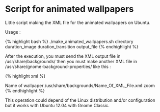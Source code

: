Script for animated wallpapers
==============================

Little script making the XML file for the animated wallpapers on Ubuntu.

Usage :

{% highlight bash %}
	./make_animated_wallpapers.sh directory duration_image duration_transition output_file
{% endhighlight %}

After the execution, you must send the XML output file in /usr/share/backgrounds/ then you 
must make another XML file in /usr/share/gnome-background-properties/ like this :

{% highlight xml %}
<?xml version="1.0" encoding="UTF-8"?>
<!DOCTYPE wallpapers SYSTEM "gnome-wp-list.dtd">
<wallpapers>
  <wallpaper deleted="false">
    <name>Name of wallpaper</name>
    <filename>/usr/share/backgrounds/Name_Of_XML_File.xml</filename>
    <options>zoom</options>
  </wallpaper>
</wallpapers>
{% endhighlight %}

This operation could depend of the Linux distribution and/or configuration but it works with Ubuntu 12.04 with Gnome Classic.

